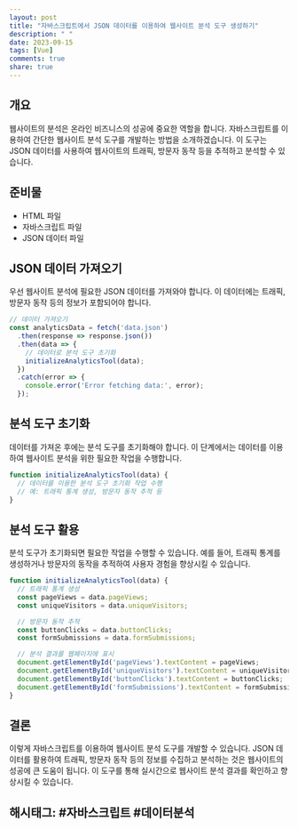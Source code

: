 ```yaml
---
layout: post
title: "자바스크립트에서 JSON 데이터를 이용하여 웹사이트 분석 도구 생성하기"
description: " "
date: 2023-09-15
tags: [Vue]
comments: true
share: true
---
```


## 개요

웹사이트의 분석은 온라인 비즈니스의 성공에 중요한 역할을 합니다. 자바스크립트를 이용하여 간단한 웹사이트 분석 도구를 개발하는 방법을 소개하겠습니다. 이 도구는 JSON 데이터를 사용하여 웹사이트의 트래픽, 방문자 동작 등을 추적하고 분석할 수 있습니다.

## 준비물

- HTML 파일
- 자바스크립트 파일
- JSON 데이터 파일

## JSON 데이터 가져오기

우선 웹사이트 분석에 필요한 JSON 데이터를 가져와야 합니다. 이 데이터에는 트래픽, 방문자 동작 등의 정보가 포함되어야 합니다. 

```javascript
// 데이터 가져오기
const analyticsData = fetch('data.json')
  .then(response => response.json())
  .then(data => {
    // 데이터로 분석 도구 초기화
    initializeAnalyticsTool(data);
  })
  .catch(error => {
    console.error('Error fetching data:', error);
  });
```

## 분석 도구 초기화

데이터를 가져온 후에는 분석 도구를 초기화해야 합니다. 이 단계에서는 데이터를 이용하여 웹사이트 분석을 위한 필요한 작업을 수행합니다. 

```javascript
function initializeAnalyticsTool(data) {
  // 데이터를 이용한 분석 도구 초기화 작업 수행
  // 예: 트래픽 통계 생성, 방문자 동작 추적 등
}
```

## 분석 도구 활용

분석 도구가 초기화되면 필요한 작업을 수행할 수 있습니다. 예를 들어, 트래픽 통계를 생성하거나 방문자의 동작을 추적하여 사용자 경험을 향상시킬 수 있습니다. 

```javascript
function initializeAnalyticsTool(data) {
  // 트래픽 통계 생성
  const pageViews = data.pageViews;
  const uniqueVisitors = data.uniqueVisitors;

  // 방문자 동작 추적
  const buttonClicks = data.buttonClicks;
  const formSubmissions = data.formSubmissions;

  // 분석 결과를 웹페이지에 표시
  document.getElementById('pageViews').textContent = pageViews;
  document.getElementById('uniqueVisitors').textContent = uniqueVisitors;
  document.getElementById('buttonClicks').textContent = buttonClicks;
  document.getElementById('formSubmissions').textContent = formSubmissions;
}
```

## 결론

이렇게 자바스크립트를 이용하여 웹사이트 분석 도구를 개발할 수 있습니다. JSON 데이터를 활용하여 트래픽, 방문자 동작 등의 정보를 수집하고 분석하는 것은 웹사이트의 성공에 큰 도움이 됩니다. 이 도구를 통해 실시간으로 웹사이트 분석 결과를 확인하고 향상시킬 수 있습니다.

## 해시태그: #자바스크립트 #데이터분석